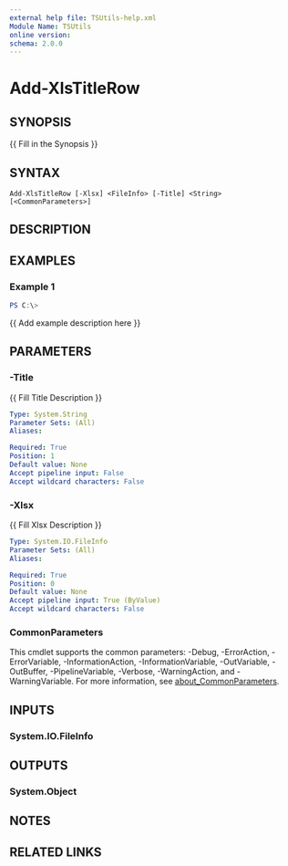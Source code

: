 ```yaml
---
external help file: TSUtils-help.xml
Module Name: TSUtils
online version:
schema: 2.0.0
---
```


# Add-XlsTitleRow

## SYNOPSIS
{{ Fill in the Synopsis }}

## SYNTAX

```
Add-XlsTitleRow [-Xlsx] <FileInfo> [-Title] <String> [<CommonParameters>]
```

## DESCRIPTION


## EXAMPLES

### Example 1
```powershell
PS C:\> 
```

{{ Add example description here }}

## PARAMETERS

### -Title
{{ Fill Title Description }}

```yaml
Type: System.String
Parameter Sets: (All)
Aliases:

Required: True
Position: 1
Default value: None
Accept pipeline input: False
Accept wildcard characters: False
```

### -Xlsx
{{ Fill Xlsx Description }}

```yaml
Type: System.IO.FileInfo
Parameter Sets: (All)
Aliases:

Required: True
Position: 0
Default value: None
Accept pipeline input: True (ByValue)
Accept wildcard characters: False
```

### CommonParameters
This cmdlet supports the common parameters: -Debug, -ErrorAction, -ErrorVariable, -InformationAction, -InformationVariable, -OutVariable, -OutBuffer, -PipelineVariable, -Verbose, -WarningAction, and -WarningVariable. For more information, see [about_CommonParameters](http://go.microsoft.com/fwlink/?LinkID=113216).

## INPUTS

### System.IO.FileInfo

## OUTPUTS

### System.Object
## NOTES

## RELATED LINKS
